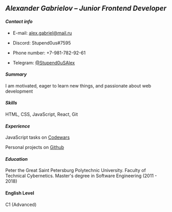 ## *Alexander Gabrielov – Junior Frontend Developer*

#### *Contact info*
*  E-mail: alex.gabriel@mail.ru

*  Discord: Stupend0us#7595

*  Phone number: +7-981-782-92-61

*  Telegram: [@Stupend0uSAlex](https://t.me/Stupend0uSAlex "Stupend0uSAlex")

#### *Summary*

I am motivated, eager to learn new things, and passionate about web development

#### *Skills*
  HTML, CSS, JavaScript, React, Git 

#### *Experience*
  JavaScript tasks on [Codewars](https://www.codewars.com/users/StupendouS)
  
  Personal projects on [Github](https://github.com/AlexGabrielov)
#### *Education*
  Peter the Great Saint Petersburg Polytechnic University. Faculty of Technical Cybernetics. Master's degree in Software Engineering (2011 - 2018)
#### **English Level**
  C1 (Advanced)

